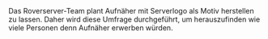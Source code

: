 <meta http-equiv="Refresh" content="0; url='https://forms.gle/PQ7RLJuhGpZo1Em98'" />
Das Roverserver-Team plant Aufnäher mit Serverlogo als Motiv herstellen zu lassen. Daher wird diese Umfrage durchgeführt, um herauszufinden wie viele Personen denn Aufnäher erwerben würden.
